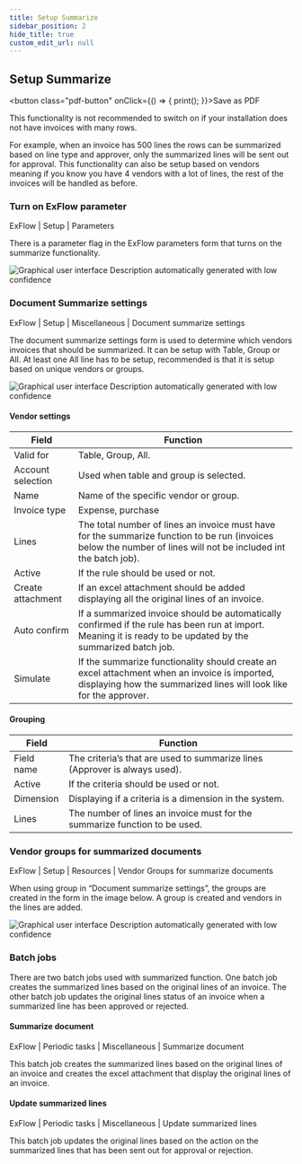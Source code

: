```yaml
---
title: Setup Summarize
sidebar_position: 2
hide_title: true
custom_edit_url: null
---
```

## Setup Summarize 
<button class="pdf-button" onClick={() => { print(); }}>Save as PDF</button>

This functionality is not recommended to switch on if your installation does not have invoices with many rows. 

For example, when an invoice has 500 lines the rows can be summarized based on line type and approver, only the summarized lines will be sent out for approval. This functionality can also be setup based on vendors meaning if you know you have 4 vendors with a lot of lines, the rest of the invoices will be handled as before.

### Turn on ExFlow parameter
ExFlow \| Setup \| Parameters<br/>

There is a parameter flag in the ExFlow parameters form that turns on the summarize functionality.

![Graphical user interface Description automatically generated with low confidence](@site/static/img/media/image208.png)


### Document Summarize settings
ExFlow \| Setup \| Miscellaneous \| Document summarize settings<br/>

The document summarize settings form is used to determine which vendors invoices that should be summarized. It can be setup with Table, Group or All. At least one All line has to be setup, recommended is that it is setup based on unique vendors or groups.

![Graphical user interface Description automatically generated with low confidence](@site/static/img/media/image209.png)

#### Vendor settings
| Field | Function |
| ---- | ---- |
Valid for |  Table, Group, All. |
| Account selection | Used when table and group is selected.| 
| Name | Name of the specific vendor or group. |
| Invoice type | Expense, purchase |
| Lines | The total number of lines an invoice must have for the summarize function to be run (invoices below the number of lines will not be included int the batch job). |
| Active | If the rule should be used or not. |
| Create attachment |If an excel attachment should be added displaying all the original lines of an invoice. | 
| Auto confirm | If a summarized invoice should be automatically confirmed if the rule has been run at import. Meaning it is ready to be updated by the summarized batch job.| 
| Simulate | If the summarize functionality should create an excel attachment when an invoice is imported, displaying how the summarized lines will look like for the approver.|

#### Grouping
| Field | Function |
| ---- | ---- |
| Field name | The criteria’s that are used to summarize lines (Approver is always used).| 
| Active | If the criteria should be used or not.|
| Dimension | Displaying if a criteria is a dimension in the system.|
| Lines | The number of lines an invoice must for the summarize function to be used.|

### Vendor groups for summarized documents
ExFlow \| Setup \| Resources \| Vendor Groups for summarize documents

When using group in “Document summarize settings”, the groups are created in the form in the image below. A group is created and vendors in the lines are added.

![Graphical user interface Description automatically generated with low confidence](@site/static/img/media/image210.png)

### Batch jobs
There are two batch jobs used with summarized function. One batch job creates the summarized lines based on the original lines of an invoice. The other batch job updates the original lines status of an invoice when a summarized line has been approved or rejected.

#### Summarize document
ExFlow \| Periodic tasks \| Miscellaneous \| Summarize document

This batch job creates the summarized lines based on the original lines of an invoice and creates the excel attachment that display the original lines of an invoice.

#### Update summarized lines
ExFlow \| Periodic tasks \| Miscellaneous \| Update summarized lines

This batch job updates the original lines based on the action on the summarized lines that has been sent out for approval or rejection.  